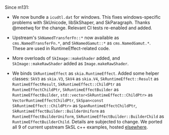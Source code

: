 Since m131:

- We now bundle a `icudtl.dat` for windows. This fixes windows-specific problems
  with SkUnicode, libSkShaper, and SkParagraph. Thanks @meetwq for the change.
  Relevant CI tests re-enabled and added.

- Upstream's `SkNamedTransferFn::*` now available as `cms.NamedTransferFn.*`,
  and `SkNamedGamut::*` as `cms.NamedGamut.*`. These are used in RuntimeEffect-related
  code.

- More overloads of `SkImage::makeShader` added, and `SkImage::makeRawShader` added
  as `Image.makeRawShader`.

- We binds `SkRuntimeEffect` as `skia.RuntimeEffect`. Added some helper classes:
  `SkV3` as `skia.V3`, `SkV4` as `skia.V4`,
  `SkRuntimeEffect::Result` as `RuntimeEffectResult`,
  `SkRuntimeEffect::ChildPtr` as `RuntimeEffectChildPtr`,
  `SkRuntimeEffectBuilder` as `RuntimeEffectBuilder`,
  `std::vector<SkRuntimeEffect::ChildPtr>` as `VectorRuntimeEffectChildPtr`,
  `SkSpan<const SkRuntimeEffect::ChildPtr>` as `SpanRuntimeEffectChildPtr`,
  `SkRuntimeEffectBuilder::BuilderUniform` as `RuntimeEffectBuilderUniform`,
  `SkRuntimeEffectBuilder::BuilderChild` as `RuntimeEffectBuilderChild`.
  Details are subjected to change. We ported all 9 of current upstream SkSL c++ examples,
  hosted [elsewhere](https://github.com/HinTak/skia-python-examples/).
